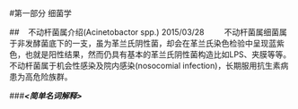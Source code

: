 #第一部分 细菌学

##&nbsp;&nbsp;&nbsp;&nbsp;不动杆菌属介绍(Acinetobactor spp.) 2015/03/28
&nbsp;&nbsp;&nbsp;&nbsp;&nbsp;&nbsp;&nbsp;&nbsp;不动杆菌属细菌属于非发酵菌底下的一支，虽为革兰氏阴性菌，却会在革兰氏染色检验中呈现蓝紫色，也就是阳性结果，然而仍具有基本的革兰氏阴性菌构造比如LPS、夹膜等等。不动杆菌属于机会性感染及院内感染(nosocomial infection)，长期服用抗生素病患为高危险族群。

###___<简单名词解释>___